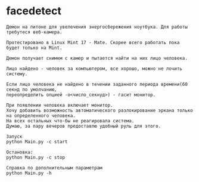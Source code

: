 facedetect
==========
	Демон на питоне для увелечения энергосбережения ноутбука. Для работы требутеся веб-камера. 
	
	Протестировано в Linux Mint 17 - Mate. Скорее всего работать пока будет только на Mint. 
	
	Демон получает снимкм с камер и пытается найти на них лицо человека.
	
	Лицо найдено - человек за компьютером, все хорошо, можно не лочить систему.
	
	Если лицо человека не найдено в течении заданного периода времени(60 секнд по умолчанию,
	переопределить опцией -o<число_секнуд>) - гасит монитор.
	
	При появлении человека включает монитор. 
	Хочу добавить возможность автоматического разлокирование эркана только на определенного человека. 
	На всех остальных что-бы не реагировала система. 
	Думаю, за пару вечеров предоставлю удобный руль для этого.

	Запуск
	python Main.py -c start 

	Остановка:
	python Main.py -c stop

	Справка по дополнительным параметрам
	python Main.py -h
